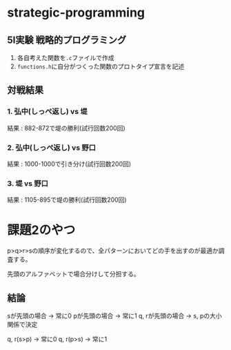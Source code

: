# strategic-programming

## 5I実験 戦略的プログラミング

1. 各自考えた関数を`.c`ファイルで作成
2. `functions.h`に自分がつくった関数のプロトタイプ宣言を記述

## 対戦結果

### 1. 弘中(しっぺ返し) vs 堤

結果 : 882-872で堤の勝利(試行回数200回)

### 2. 弘中(しっぺ返し) vs 野口

結果 : 1000-1000で引き分け(試行回数200回)

### 3. 堤 vs 野口

結果 : 1105-895で堤の勝利(試行回数200回)

# 課題2のやつ

p>q>r>sの順序が変化するので、全パターンにおいてどの手を出すのが最適か調査する。

先頭のアルファベットで場合分けして分担する。

## 結論

sが先頭の場合 -> 常に0
pが先頭の場合 -> 常に1
q, rが先頭の場合 -> s, pの大小関係で決定

q, r(s>p) -> 常に0
q, r(p>s) -> 常に1
